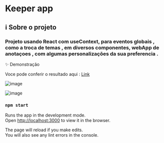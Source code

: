 # Keeper app

## ℹ️ Sobre o projeto

### Projeto usando React com useContext, para eventos globais , como a troca de temas , em diversos componentes, webApp de anotaçoes , com algumas personalizações da sua preferencia .

✨ Demonstração

Voce pode conferir o resultado aqui : [Link]('blabla')

![image](https://user-images.githubusercontent.com/62390902/105539196-37442600-5cd3-11eb-84e3-f202ff274d8e.png)

![image](https://user-images.githubusercontent.com/62390902/105539266-4b882300-5cd3-11eb-9b8e-999239bcc633.png)

### `npm start`

Runs the app in the development mode.\
Open [http://localhost:3000](http://localhost:3000) to view it in the browser.

The page will reload if you make edits.\
You will also see any lint errors in the console.

